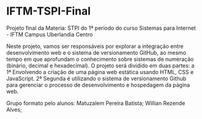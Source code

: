 # IFTM-TSPI-Final
Projeto final da Materia: STPI do 1ª periodo do curso Sistemas para Internet - IFTM Campus Uberlandia Centro 

Neste projeto, vamos ser responsáveis por explorar a integração entre desenvolvimento web e o sistema de
versionamento GitHub, ao mesmo tempo em que aprofundam o conhecimento sobre sistemas de numeração (binário,
decimal e hexadecimal). 
O projeto será dividido em duas partes: a
    1ª Envolvendo a criação de uma página web estática usando HTML, CSS e JavaScript.
    2ª Segunda é utilizando o sistema de versionamento Github para gerenciar o processo de desenvolvimento e hospedagem da página web.

Grupo formato pelo alunos:
Matuzalem Pereira Batista;
Willian Rezende Alves;
